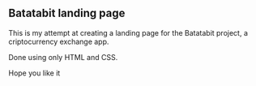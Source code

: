 ## Batatabit landing page

This is my attempt at creating a landing page for the Batatabit project, a criptocurrency exchange app.

Done using only HTML and CSS.

Hope you like it
